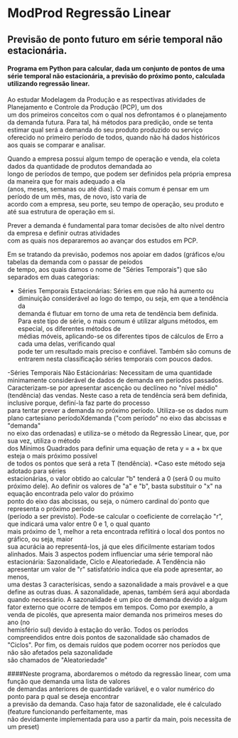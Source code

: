 # ModProd Regressão Linear

## Previsão de ponto futuro em série temporal não estacionária.

#### Programa em Python para calcular, dada um conjunto de pontos de uma série temporal não estacionária, a previsão do próximo ponto, calculada utilizando regressão linear.

Ao estudar Modelagem da Produção e as respectivas atividades de Planejamento e Controle da Produção (PCP), um dos<br>
um dos primeiros conceitos com o qual nos defrontamos é o planejamento da demanda futura.
Para tal, há métodos para predição, onde se tenta estimar qual será a demanda do seu produto produzido ou serviço<br>
oferecido no primeiro período de todos, quando não há dados históricos aos quais se comparar e analisar.

Quando a empresa possui algum tempo de operação e venda, ela coleta dados da quantidade de produtos demandada ao<br>
longo de períodos de tempo, que podem ser definidos pela própria empresa da maneira que for mais adequado a ela<br>
(anos, meses, semanas ou até dias). O mais comum é pensar em um período de um mês, mas, de novo, isto varia de <br>
acordo com a empresa, seu porte, seu tempo de operação, seu produto e até sua estrutura de operação em si.

Prever a demanda é fundamental para tomar decisões de alto nível dentro da empresa e definir outras atividades<br>
com as quais nos depararemos ao avançar dos estudos em PCP.

Em se tratando da previsão, podemos nos apoiar em dados (gráficos e/ou tabelas da demanda com o passar de peíodos <br>
de tempo, aos quais damos o nome de "Séries Temporais") que são separados em duas categorias:

- Séries Temporais Estacionárias:
	Séries em que não há aumento ou diminuição considerável ao logo do tempo, ou seja, em que a tendência da<br>
	demanda é flutuar em torno de uma reta de tendẽncia bem definida.
	Para este tipo de série, o mais comum é utilizar alguns métodos, em especial, os diferentes métodos de<br>
	médias móveis, aplicando-se os diferentes tipos de cálculos de Erro a cada uma delas, verificando qual<br>
	pode ter um resultado mais preciso e confiável.
	Também são comuns de entrarem nesta classificação séries temporais com poucos dados.

-Séries Temporais Não Estácionárias:
	Necessitam de uma quantidade minimamente considerável de dados de demanda em períodos passados.
	Caracterizam-se por apresentar ascenção ou declíneo no "nível médio" (tendência) das vendas.
	Neste caso a reta de tendência será bem definida, inclusive porque, definí-la faz parte do processo<br>
	para tentar prever a demanda no próximo período.
	Utiliza-se os dados num plano cartesiano períodoXdemanda ("com período" no eixo das abcissas e "demanda"<br>
	no eixo das ordenadas) e utiliza-se o método da Regressão Linear, que, por sua vez, utiliza o método<br>
	dos Mínimos Quadrados para definir uma equação de reta y = a + bx que esteja o mais próximo possível<br> 
	de todos os pontos que será a reta T (tendência). *Caso este método seja adotado para séries<br>
	estacionárias, o valor obtido ao calcular "b" tenderá a 0 (será 0 ou muito próximo dele).
	Ao definir os valores de "a" e "b", basta substituir o "x" na equação encontrada pelo valor do próximo<br>
	ponto do eixo das abcissas, ou seja, o número cardinal do´ponto que representa o próximo período<br>
	(período a ser previsto).
	Pode-se calcular o coeficiente de correlação "r", que indicará uma valor entre 0 e 1, o qual quanto<br>
	mais próximo de 1, melhor a reta encontrada reflitirá o local dos pontos no gráfico, ou seja, maior<br>
	sua acurácia ao representá-los, já que eles dificilmente estariam todos alinhados.
	Mais 3 aspectos podem influenciar uma série temporal não estacionária: Sazonalidade, Ciclo e Aleatoriedade.
	A Tendência não apresentar um valor de "r" satisfatório indica que ela pode apresentar, ao menos, <br>
	uma destas 3 caracterísicas, sendo a sazonalidade a mais provável e a que define as outras duas.
	A sazonalidade, apenas, também śerá aqui abordada quando necessário.
	A sazonalidade é um pico de demanda devido a algum fator externo que ocorre de tempos em tempos.
	Como por exemplo, a venda de picolés, que apresenta maior demanda nos primeiros meses do ano (no <br>
	hemisfério sul) devido à estação do verão.
	Todos os períodos compreendidos entre dois pontos de sazonalidade são chamados de "Ciclos".
	Por fim, os demais ruídos que podem ocorrer nos períodos que não são afetados pela sazonalidade<br>
	são chamados de "Aleatoriedade"
	

####Neste programa, abordaremos o método da regressão linear, com uma função que demanda uma lista de valores<br>
de demandas anteriores de quantidade variável, e o valor numérico do ponto para p qual se deseja encontrar<br>
a previsão da demanda. Caso haja fator de sazonalidade, ele é calculado (feature funcionando perfeitamente, mas <br>
não devidamente implementada para uso a partir da main, pois necessita de um preset)
